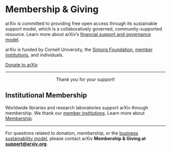 Membership & Giving
====================

arXiv is committed to providing free open access through its sustainable support model, which is a collaboratively governed, community-supported resource. Learn more about arXiv’s [financial support and governance model](https://confluence.cornell.edu/x/M8JRF).

arXiv is funded by Cornell University, the [Simons Foundation](https://www.simonsfoundation.org/), [member institutions](https://confluence.cornell.edu/x/ALlRF), and individuals.

<a class="button is-large is-link" href="https://securelb.imodules.com/s/1717/alumni/index.aspx?sid=1717&amp;gid=2&amp;pgid=403&amp;cid=1031&amp;dids=276&amp;bledit=1&amp;appealcode=UNXX0OLL1">Donate to arXiv</a>

---------------
<p align="center">
  Thank you for your support!
</p>


Institutional Membership
------------------------
Worldwide libraries and research laboratories support arXiv through membership. We thank our [member institutions](https://confluence.cornell.edu/x/ALlRF).
Learn more about [Membership](https://arxiv.org/help/membership).


---
For questions related to donation, membership, or the [business sustainability
model](https://arxiv.org/help/support), please contact arXiv **Membership & Giving at <support@arxiv.org>**.
